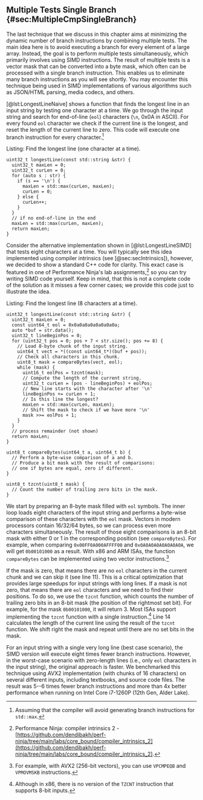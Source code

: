 ## Multiple Tests Single Branch {#sec:MultipleCmpSingleBranch}

The last technique that we discuss in this chapter aims at minimizing the dynamic number of branch instructions by combining multiple tests. The main idea here is to avoid executing a branch for every element of a large array. Instead, the goal is to perform multiple tests simultaneously, which primarily involves using SIMD instructions. The result of multiple tests is a vector mask that can be converted into a byte mask, which often can be processed with a single branch instruction. This enables us to eliminate many branch instructions as you will see shortly. You may encounter this technique being used in SIMD implementations of various algorithms such as JSON/HTML parsing, media codecs, and others.

[@lst:LongestLineNaive] shows a function that finds the longest line in an input string by testing one character at a time. We go through the input string and search for end-of-line (`eol`) characters (`\n`, 0x0A in ASCII). For every found `eol` character we check if the current line is the longest, and reset the length of the current line to zero. This code will execute one branch instruction for every character.[^1]

Listing: Find the longest line (one character at a time).

~~~~ {#lst:LongestLineNaive .cpp}
uint32_t longestLine(const std::string &str) {
  uint32_t maxLen = 0;
  uint32_t curLen = 0;
  for (auto s : str) {
    if (s == '\n') {
      maxLen = std::max(curLen, maxLen);
      curLen = 0;
    } else {
      curLen++;
    }
  }
  // if no end-of-line in the end
  maxLen = std::max(curLen, maxLen);
  return maxLen;
}
~~~~~~~~~~~~~~~~~~~~~~~~~~~~~~~~~~~~~~~~~~~~~~~~~

Consider the alternative implementation shown in [@lst:LongestLineSIMD] that tests eight characters at a time. You will typically see this idea implemented using compiler intrinsics (see [@sec:secIntrinsics]), however, we decided to show a standard C++ code for clarity. This exact case is featured in one of Performance Ninja's lab assignments,[^2] so you can try writing SIMD code yourself. Keep in mind, that this is not a complete code of the solution as it misses a few corner cases; we provide this code just to illustrate the idea.

Listing: Find the longest line (8 characters at a time).

~~~~ {#lst:LongestLineSIMD .cpp .numberLines}
uint32_t longestLine(const std::string &str) {
  uint32_t maxLen = 0;
  const uint64_t eol = 0x0a0a0a0a0a0a0a0a;
  auto *buf = str.data();
  uint32_t lineBeginPos = 0;
  for (uint32_t pos = 0; pos + 7 < str.size(); pos += 8) {
    // Load 8-byte chunk of the input string.
    uint64_t vect = *((const uint64_t*)(buf + pos));
    // Check all characters in this chunk.
    uint8_t mask = compareBytes(vect, eol);
    while (mask) {
      uint16_t eolPos = tzcnt(mask);
      // Compute the length of the current string.
      uint32_t curLen = (pos - lineBeginPos) + eolPos;
      // New line starts with the character after '\n'
      lineBeginPos += curLen + 1;
      // Is this line the longest?
      maxLen = std::max(curLen, maxLen);
      // Shift the mask to check if we have more '\n'
      mask >>= eolPos + 1;
    }
  }
  // process remainder (not shown)
  return maxLen;
}

uint8_t compareBytes(uint64_t a, uint64_t b) {
  // Perform a byte-wise comparison of a and b.
  // Produce a bit mask with the result of comparisons:
  // one if bytes are equal, zero if different.
}

uint8_t tzcnt(uint8_t mask) {
  // Count the number of trailing zero bits in the mask.
}
~~~~~~~~~~~~~~~~~~~~~~~~~~~~~~~~~~~~~~~~~~~~~~~~~

We start by preparing an 8-byte mask filled with `eol` symbols. The inner loop loads eight characters of the input string and performs a byte-wise comparison of these characters with the `eol` mask. Vectors in modern processors contain 16/32/64 bytes, so we can process even more characters simultaneously. The result of those eight comparisons is an 8-bit mask with either 0 or 1 in the corresponding position (see `compareBytes`). For example, when comparing `0x00FF0A000AFFFF00` and `0x0A0A0A0A0A0A0A0A`, we will get `0b00101000` as a result. With x86 and ARM ISAs, the function `compareBytes` can be implemented using two vector instructions.[^4]

If the mask is zero, that means there are no `eol` characters in the current chunk and we can skip it (see line 11). This is a critical optimization that provides large speedups for input strings with long lines. If a mask is not zero, that means there are `eol` characters and we need to find their positions. To do so, we use the `tzcnt` function, which counts the number of trailing zero bits in an 8-bit mask (the position of the rightmost set bit). For example, for the mask `0b00101000`, it will return 3. Most ISAs support implementing the `tzcnt` function with a single instruction.[^3] Line 14 calculates the length of the current line using the result of the `tzcnt` function. We shift right the mask and repeat until there are no set bits in the mask.

For an input string with a single very long line (best case scenario), the SIMD version will execute eight times fewer branch instructions. However, in the worst-case scenario with zero-length lines (i.e., only `eol` characters in the input string), the original approach is faster. We benchmarked this technique using AVX2 implementation (with chunks of 16 characters) on several different inputs, including textbooks, and source code files. The result was 5--6 times fewer branch instructions and more than 4x better performance when running on Intel Core i7-1260P (12th Gen, Alder Lake).

[^1]: Assuming that the compiler will avoid generating branch instructions for `std::max`.
[^2]: Performance Ninja: compiler intrinsics 2 - [https://github.com/dendibakh/perf-ninja/tree/main/labs/core_bound/compiler_intrinsics_2](https://github.com/dendibakh/perf-ninja/tree/main/labs/core_bound/compiler_intrinsics_2).
[^3]: Although in x86, there is no version of the `TZCNT` instruction that supports 8-bit inputs.
[^4]: For example, with AVX2 (256-bit vectors), you can use `VPCMPEQB` and `VPMOVMSKB` instructions.
